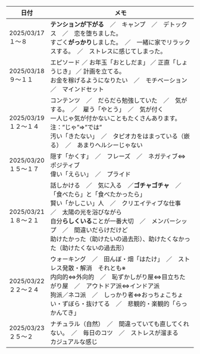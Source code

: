 | 日付                       | メモ                                                                                                                                                                                                                                                                                                                                        |
| -------------------------- | ------------------------------------------------------------------------------------------------------------------------------------------------------------------------------------------------------------------------------------------------------------------------------------------------------------------------------------------- |
| 2025/03/17<br />１～８     | **テンションが下がる**　／　キャンプ　／　デトックス　／　恋を堕ちました。<br />すごく**がっかり**しました。　／　一緒に家でリラックスする。　／　ストレスに感じてしまった。                                                                                                                                                    |
| 2025/03/18<br />９～１１   | エピソード ／ お年玉「おとしだま」 ／ 正直「しょうじき」 ／ 計画を立てる。<br />お金を稼げるようになりたい　／　モチベーション　／　マインドセット                                                                                                                                                                                          |
| 2025/03/19<br />１２～１４ | コンテンツ　／　だらだら勉強していた　／　気がする。　／　雇う「やとう」　／　気が付く<br />一人じゃ気が付かないこともたくさんあります。注：”じゃ”⇒”では”<br />汚い「きたない」　／　タピオカをはまっている（嵌る）　／　あまりヘルシーじゃない                                                                                        |
| 2025/03/20<br />１５～１７ | 隠す「かくす」　／　フレーズ　／　ネガティブ⇔ポジティブ<br />偉い「えらい」　／　プライド                                                                                                                                                                                                                                                  |
| 2025/03/21<br />１８～２１ | 話しかける　／　気に入る　／**ゴチャゴチャ**　／ 「食べたら」と「食べたかったら」<br />賢い「かしこい」人　／　クリエイティブな仕事　／　太陽の光を浴びながら<br />自分**らしくいる**ことが一番大切　／　メンバーシップ　／　間違いだらけだけど<br />助けたかった（助けたいの過去形）、助けたくなかった（助けたくないの過去形） |
| 2025/03/22<br />２２～２４ | ウォーキング　／　田んぼ・畑「はたけ」　／　ストレス発散・解消　それとも※<br />内向的⇔外向的　／　恥ずかしがり屋⇔目立ちたがり屋　／　アウトドア派⇔インドア派<br />狗派／ネコ派　／　しっかり者⇔おっちょこちょい・ずぼら・抜けてる　／　悲観的・楽観的「らっかんてき」                                                                  |
| 2025/03/23<br />２５～２   | ナチュラル（自然）　／　間違っていても直してくれない。　／　毎日のコツ　／　ストレスが溜まる<br />カジュアルな感じ                                                                                                                                                                                                                          |

　　
　　
　　　　　
